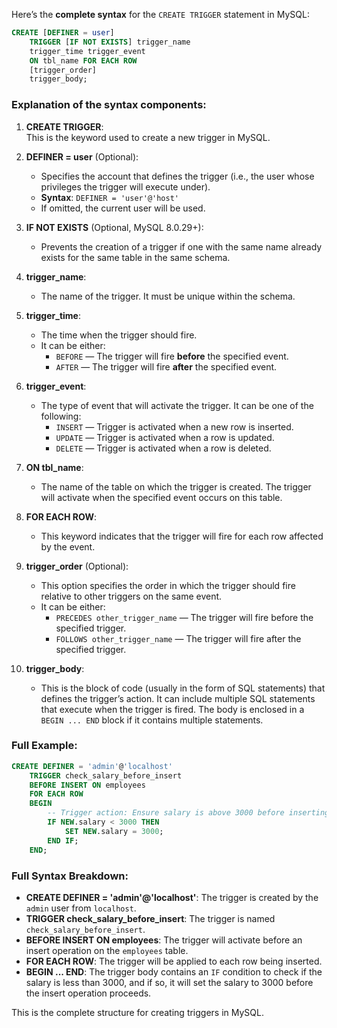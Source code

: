 Here’s the **complete syntax** for the `CREATE TRIGGER` statement in MySQL:

```sql
CREATE [DEFINER = user]
    TRIGGER [IF NOT EXISTS] trigger_name
    trigger_time trigger_event
    ON tbl_name FOR EACH ROW
    [trigger_order]
    trigger_body;
```

### Explanation of the syntax components:

1. **CREATE TRIGGER**:  
   This is the keyword used to create a new trigger in MySQL.

2. **DEFINER = user** (Optional):
   - Specifies the account that defines the trigger (i.e., the user whose privileges the trigger will execute under).
   - **Syntax**: `DEFINER = 'user'@'host'`
   - If omitted, the current user will be used.

3. **IF NOT EXISTS** (Optional, MySQL 8.0.29+):
   - Prevents the creation of a trigger if one with the same name already exists for the same table in the same schema.

4. **trigger_name**:
   - The name of the trigger. It must be unique within the schema.
   
5. **trigger_time**:
   - The time when the trigger should fire.
   - It can be either:
     - `BEFORE` — The trigger will fire **before** the specified event.
     - `AFTER` — The trigger will fire **after** the specified event.
   
6. **trigger_event**:
   - The type of event that will activate the trigger. It can be one of the following:
     - `INSERT` — Trigger is activated when a new row is inserted.
     - `UPDATE` — Trigger is activated when a row is updated.
     - `DELETE` — Trigger is activated when a row is deleted.
   
7. **ON tbl_name**:
   - The name of the table on which the trigger is created. The trigger will activate when the specified event occurs on this table.

8. **FOR EACH ROW**:
   - This keyword indicates that the trigger will fire for each row affected by the event.

9. **trigger_order** (Optional):
   - This option specifies the order in which the trigger should fire relative to other triggers on the same event.
   - It can be either:
     - `PRECEDES other_trigger_name` — The trigger will fire before the specified trigger.
     - `FOLLOWS other_trigger_name` — The trigger will fire after the specified trigger.
   
10. **trigger_body**:
    - This is the block of code (usually in the form of SQL statements) that defines the trigger’s action. It can include multiple SQL statements that execute when the trigger is fired. The body is enclosed in a `BEGIN ... END` block if it contains multiple statements.

### Full Example:

```sql
CREATE DEFINER = 'admin'@'localhost'
    TRIGGER check_salary_before_insert
    BEFORE INSERT ON employees
    FOR EACH ROW
    BEGIN
        -- Trigger action: Ensure salary is above 3000 before inserting a new employee
        IF NEW.salary < 3000 THEN
            SET NEW.salary = 3000;
        END IF;
    END;
```

### Full Syntax Breakdown:

- **CREATE DEFINER = 'admin'@'localhost'**: The trigger is created by the `admin` user from `localhost`.
- **TRIGGER check_salary_before_insert**: The trigger is named `check_salary_before_insert`.
- **BEFORE INSERT ON employees**: The trigger will activate before an insert operation on the `employees` table.
- **FOR EACH ROW**: The trigger will be applied to each row being inserted.
- **BEGIN ... END**: The trigger body contains an `IF` condition to check if the salary is less than 3000, and if so, it will set the salary to 3000 before the insert operation proceeds.

This is the complete structure for creating triggers in MySQL.
